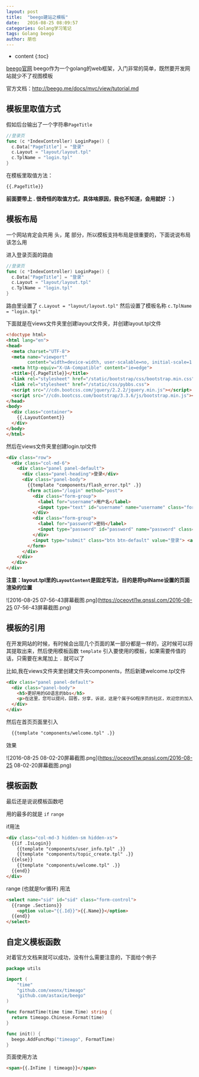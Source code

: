 ```yaml
---
layout: post
title:  "beego建站之模板"
date:   2016-08-25 08:09:57
categories: Golang学习笔记
tags: Golang beego
author: 朋也
---
```


* content
{:toc}

[beego官网](http://beego.me)
beego作为一个golang的web框架，入门非常的简单，既然要开发网站就少不了视图模板

官方文档：http://beego.me/docs/mvc/view/tutorial.md

## 模板里取值方式

假如后台输出了一个字符串`PageTitle`




```go
//登录页
func (c *IndexController) LoginPage() {
  c.Data["PageTitle"] = "登录"
  c.Layout = "layout/layout.tpl"
  c.TplName = "login.tpl"
}
```

在模板里取值方法：

```html
{{.PageTitle}}
```

**前面要带上 . 很奇怪的取值方式，具体啥原因，我也不知道，会用就好 ：）**

## 模板布局

一个网站肯定会共用 头，尾 部分，所以模板支持布局是很重要的，下面说说布局该怎么用

进入登录页面的路由

```go
//登录页
func (c *IndexController) LoginPage() {
  c.Data["PageTitle"] = "登录"
  c.Layout = "layout/layout.tpl"
  c.TplName = "login.tpl"
}
```

路由里设置了 `c.Layout = "layout/layout.tpl"` 然后设置了模板名称 `c.TplName = "login.tpl"`

下面就是在views文件夹里创建layout文件夹，并创建layout.tpl文件

```html
<!doctype html>
<html lang="en">
<head>
  <meta charset="UTF-8">
  <meta name="viewport"
        content="width=device-width, user-scalable=no, initial-scale=1.0, maximum-scale=1.0, minimum-scale=1.0">
  <meta http-equiv="X-UA-Compatible" content="ie=edge">
  <title>{{.PageTitle}}</title>
  <link rel="stylesheet" href="/static/bootstrap/css/bootstrap.min.css"/>
  <link rel="stylesheet" href="/static/css/pybbs.css">
  <script src="//cdn.bootcss.com/jquery/2.2.2/jquery.min.js"></script>
  <script src="//cdn.bootcss.com/bootstrap/3.3.6/js/bootstrap.min.js"></script>
</head>
<body>
  <div class="container">
    {{.LayoutContent}}
  </div>
</body>
</html>
```

然后在views文件夹里创建login.tpl文件

```html
<div class="row">
  <div class="col-md-6">
    <div class="panel panel-default">
      <div class="panel-heading">登录</div>
      <div class="panel-body">
        {{template "components/flash_error.tpl" .}}
        <form action="/login" method="post">
          <div class="form-group">
            <label for="username">用户名</label>
            <input type="text" id="username" name="username" class="form-control" placeholder="用户名">
          </div>
          <div class="form-group">
            <label for="password">密码</label>
            <input type="password" id="password" name="password" class="form-control" placeholder="密码">
          </div>
          <input type="submit" class="btn btn-default" value="登录"> <a href="/register">去注册</a>
        </form>
      </div>
    </div>
  </div>
</div>
```

**注意：layout.tpl里的`LayoutContent`是固定写法，目的是将tplName设置的页面渲染的位置**

![2016-08-25 07-56-43屏幕截图.png](https://oceovtl1w.qnssl.com/2016-08-25 07-56-43屏幕截图.png)

## 模板的引用

在开发网站的时候，有时候会出现几个页面的某一部分都是一样的，这时候可以将其提取出来，然后使用模板函数 `template` 引入要使用的模板，如果需要传值的话，只需要在末尾加上 `.` 就可以了

比如,我在views文件夹里创建文件夹components，然后新建welcome.tpl文件

```html
<div class="panel panel-default">
  <div class="panel-body">
    <h5>更好用的GO语言的bbs</h5>
    <p>在这里，您可以提问，回答，分享，诉说，这是个属于GO程序员的社区，欢迎您的加入！</p>
  </div>
</div>
```

然后在首页页面里引入

```html
  {{template "components/welcome.tpl" .}}
```

效果

![2016-08-25 08-02-20屏幕截图.png](https://oceovtl1w.qnssl.com/2016-08-25 08-02-20屏幕截图.png)

## 模板函数

最后还是说说模板函数吧

用的最多的就是 `if` `range`

if用法

```html
<div class="col-md-3 hidden-sm hidden-xs">
  {{if .IsLogin}}
    {{template "components/user_info.tpl" .}}
    {{template "components/topic_create.tpl" .}}
  {{else}}
    {{template "components/welcome.tpl" .}}
  {{end}}
</div>
```

range (也就是for循环) 用法

```html
<select name="sid" id="sid" class="form-control">
  {{range .Sections}}
    <option value="{{.Id}}">{{.Name}}</option>
  {{end}}
</select>
```

## 自定义模板函数

对着官方文档来就可以成功，没有什么需要注意的，下面给个例子

```go
package utils

import (
    "time"
    "github.com/xeonx/timeago"
    "github.com/astaxie/beego"
)

func FormatTime(time time.Time) string {
  return timeago.Chinese.Format(time)
}

func init() {
  beego.AddFuncMap("timeago", FormatTime)
}
```

页面使用方法

```html
<span>{{.InTime | timeago}}</span>
```
